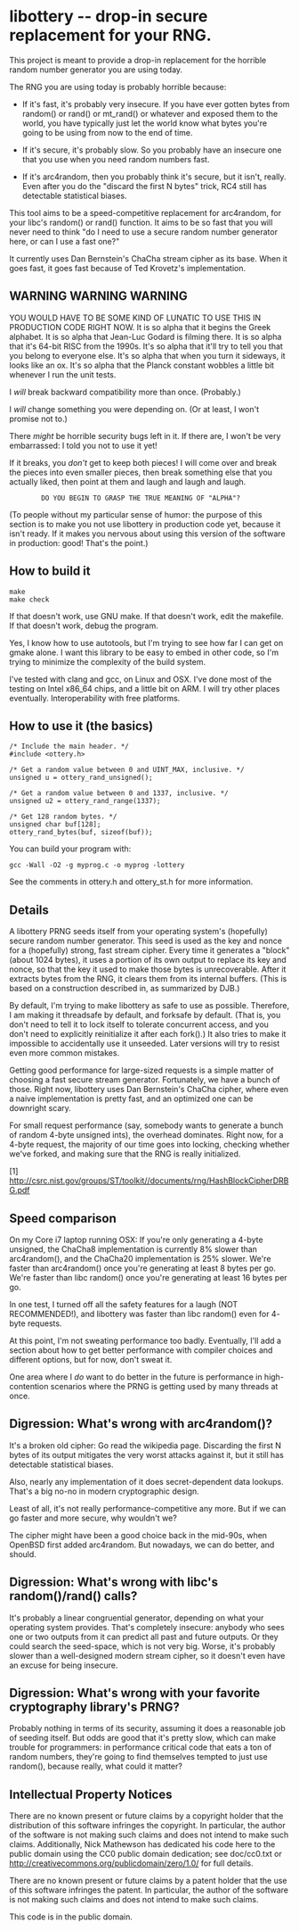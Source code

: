 libottery -- drop-in secure replacement for your RNG.
=====================================================

This project is meant to provide a drop-in replacement for the horrible
random number generator you are using today.

The RNG you are using today is probably horrible because:

  - If it's fast, it's probably very insecure.  If you have ever gotten
    bytes from random() or rand() or mt_rand() or whatever and exposed
    them to the world, you have typically just let the world know what
    bytes you're going to be using from now to the end of time.

  - If it's secure, it's probably slow.  So you probably have an
    insecure one that you use when you need random numbers fast.

  - If it's arc4random, then you probably think it's secure, but it
    isn't, really.  Even after you do the "discard the first N bytes"
    trick, RC4 still has detectable statistical biases.

This tool aims to be a speed-competitive replacement for arc4random, for
your libc's random() or rand() function.  It aims to be so fast that you
will never need to think "do I need to use a secure random number
generator here, or can I use a fast one?"

It currently uses Dan Bernstein's ChaCha stream cipher as its base.
When it goes fast, it goes fast because of Ted Krovetz's implementation.


WARNING WARNING WARNING
-----------------------

YOU WOULD HAVE TO BE SOME KIND OF LUNATIC TO USE THIS IN PRODUCTION CODE
RIGHT NOW.  It is so alpha that it begins the Greek alphabet.  It is so
alpha that Jean-Luc Godard is filming there.  It is so alpha that it's
64-bit RISC from the 1990s.  It's so alpha that it'll try to tell you
that you belong to everyone else.  It's so alpha that when you turn it
sideways, it looks like an ox.  It's so alpha that the Planck constant
wobbles a little bit whenever I run the unit tests.

I *will* break backward compatibility more than once. (Probably.)

I *will* change something you were depending on. (Or at least, I won't
promise not to.)

There *might* be horrible security bugs left in it. If there are, I
won't be very embarrassed: I told you not to use it yet!

If it breaks, you *don't* get to keep both pieces!  I will come over and
break the pieces into even smaller pieces, then break something else that
you actually liked, then point at them and laugh and laugh and laugh.



            DO YOU BEGIN TO GRASP THE TRUE MEANING OF "ALPHA"?



(To people without my particular sense of humor: the purpose of this section
is to make you not use libottery in production code yet, because it isn't
ready. If it makes you nervous about using this version of the software in
production: good!  That's the point.)

How to build it
---------------

    make
    make check

If that doesn't work, use GNU make. If that doesn't work, edit the
makefile.  If that doesn't work, debug the program.

Yes, I know how to use autotools, but I'm trying to see how far I can
get on gmake alone.  I want this library to be easy to embed in other
code, so I'm trying to minimize the complexity of the build system.

I've tested with clang and gcc, on Linux and OSX.  I've done most of the
testing on Intel x86_64 chips, and a little bit on ARM.  I will try
other places eventually.  Interoperability with free platforms.

How to use it (the basics)
--------------------------

    /* Include the main header. */
    #include <ottery.h>

    /* Get a random value between 0 and UINT_MAX, inclusive. */
    unsigned u = ottery_rand_unsigned();

    /* Get a random value between 0 and 1337, inclusive. */
    unsigned u2 = ottery_rand_range(1337);

    /* Get 128 random bytes. */
    unsigned char buf[128];
    ottery_rand_bytes(buf, sizeof(buf));


You can build your program with:

    gcc -Wall -O2 -g myprog.c -o myprog -lottery

See the comments in ottery.h and ottery_st.h for more information.


Details
-------

A libottery PRNG seeds itself from your operating system's (hopefully)
secure random number generator.  This seed is used as the key and
nonce for a (hopefully) strong, fast stream cipher.  Every time it
generates a "block" (about 1024 bytes), it uses a portion of its own
output to replace its key and nonce, so that the key it used to make
those bytes is unrecoverable.  After it extracts bytes from the RNG,
it clears them from its internal buffers.  (This is based on a
construction described in, as summarized by DJB.)

By default, I'm trying to make libottery as safe to use as possible.
Therefore, I am making it threadsafe by default, and forksafe by
default.  (That is, you don't need to tell it to lock itself to tolerate
concurrent access, and you don't need to explicitly reinitialize it
after each fork().)  It also tries to make it impossible to accidentally
use it unseeded.  Later versions will try to resist even more common
mistakes.

Getting good performance for large-sized requests is a simple matter of
choosing a fast secure stream generator.  Fortunately, we have a bunch
of those.  Right now, libottery uses Dan Bernstein's ChaCha cipher,
where even a naive implementation is pretty fast, and an optimized one
can be downright scary.

For small request performance (say, somebody wants to generate a bunch
of random 4-byte unsigned ints), the overhead dominates. Right now, for
a 4-byte request, the majority of our time goes into locking, checking
whether we've forked, and making sure that the RNG is really
initialized.

[1] http://csrc.nist.gov/groups/ST/toolkit//documents/rng/HashBlockCipherDRBG.pdf

Speed comparison
----------------

On my Core i7 laptop running OSX: If you're only generating a 4-byte
unsigned, the ChaCha8 implementation is currently 8% slower than
arc4random(), and the ChaCha20 implementation is 25% slower.  We're
faster than arc4random() once you're generating at least 8 bytes per go.
We're faster than libc random() once you're generating at least 16 bytes
per go.

In one test, I turned off all the safety features for a laugh (NOT
RECOMMENDED!), and libottery was faster than libc random() even for 4-
byte requests.

At this point, I'm not sweating performance too badly.  Eventually, I'll
add a section about how to get better performance with compiler choices
and different options, but for now, don't sweat it.

One area where I *do* want to do better in the future is performance in
high-contention scenarios where the PRNG is getting used by many threads
at once.


Digression: What's wrong with arc4random()?
-------------------------------------------

It's a broken old cipher: Go read the wikipedia page.  Discarding the
first N bytes of its output mitigates the very worst attacks against it,
but it still has detectable statistical biases.

Also, nearly any implementation of it does secret-dependent data
lookups. That's a big no-no in modern cryptographic design.

Least of all, it's not really performance-competitive any more. But if
we can go faster and more secure, why wouldn't we?

The cipher might have been a good choice back in the mid-90s, when
OpenBSD first added arc4random.  But nowadays, we can do better, and
should.

Digression: What's wrong with libc's random()/rand() calls?
-----------------------------------------------------------

It's probably a linear congruential generator, depending on what your
operating system provides.  That's completely insecure: anybody who sees
one or two outputs from it can predict all past and future outputs.  Or
they could search the seed-space, which is not very big. Worse, it's
probably slower than a well-designed modern stream cipher, so it doesn't
even have an excuse for being insecure.


Digression: What's wrong with your favorite cryptography library's PRNG?
------------------------------------------------------------------------

Probably nothing in terms of its security, assuming it does a reasonable
job of seeding itself.  But odds are good that it's pretty slow, which
can make trouble for programmers: in performance critical code that eats
a ton of random numbers, they're going to find themselves tempted to just
use random(), because really, what could it matter?

Intellectual Property Notices
-----------------------------

There are no known present or future claims by a copyright holder that the
distribution of this software infringes the copyright. In particular, the
author of the software is not making such claims and does not intend to make
such claims.  Additionally, Nick Mathewson has dedicated his code here to the
public domain using the CC0 public domain dedication; see doc/cc0.txt or
<http://creativecommons.org/publicdomain/zero/1.0/> for full details.

There are no known present or future claims by a patent holder that the use
of this software infringes the patent. In particular, the author of the
software is not making such claims and does not intend to make such claims.

This code is in the public domain.

